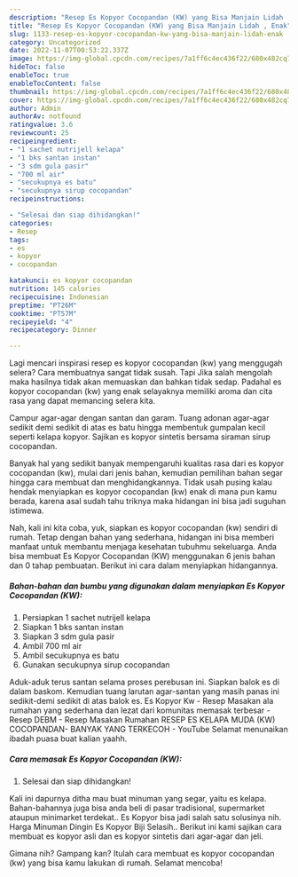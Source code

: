 ```yaml
---
description: "Resep Es Kopyor Cocopandan (KW) yang Bisa Manjain Lidah , Enak"
title: "Resep Es Kopyor Cocopandan (KW) yang Bisa Manjain Lidah , Enak"
slug: 1133-resep-es-kopyor-cocopandan-kw-yang-bisa-manjain-lidah-enak
category: Uncategorized
date: 2022-11-07T00:53:22.337Z
image: https://img-global.cpcdn.com/recipes/7a1ff6c4ec436f22/680x482cq70/es-kopyor-cocopandan-kw-foto-resep-utama.jpg
hideToc: false
enableToc: true
enableTocContent: false
thumbnail: https://img-global.cpcdn.com/recipes/7a1ff6c4ec436f22/680x482cq70/es-kopyor-cocopandan-kw-foto-resep-utama.jpg
cover: https://img-global.cpcdn.com/recipes/7a1ff6c4ec436f22/680x482cq70/es-kopyor-cocopandan-kw-foto-resep-utama.jpg
author: Admin
authorAv: notfound
ratingvalue: 3.6
reviewcount: 25
recipeingredient:
- "1 sachet nutrijell kelapa"
- "1 bks santan instan"
- "3 sdm gula pasir"
- "700 ml air"
- "secukupnya es batu"
- "secukupnya sirup cocopandan"
recipeinstructions:

- "Selesai dan siap dihidangkan!"
categories:
- Resep
tags:
- es
- kopyor
- cocopandan

katakunci: es kopyor cocopandan 
nutrition: 145 calories
recipecuisine: Indonesian
preptime: "PT26M"
cooktime: "PT57M"
recipeyield: "4"
recipecategory: Dinner

---
```



Lagi mencari inspirasi resep es kopyor cocopandan (kw) yang menggugah selera? Cara membuatnya sangat tidak susah. Tapi Jika salah mengolah maka hasilnya tidak akan memuaskan dan bahkan tidak sedap. Padahal es kopyor cocopandan (kw) yang enak selayaknya memiliki aroma dan cita rasa yang dapat memancing selera kita.


Campur agar-agar dengan santan dan garam. Tuang adonan agar-agar sedikit demi sedikit di atas es batu hingga membentuk gumpalan kecil seperti kelapa kopyor. Sajikan es kopyor sintetis bersama siraman sirup cocopandan.

Banyak hal yang sedikit banyak mempengaruhi kualitas rasa dari es kopyor cocopandan (kw), mulai dari jenis bahan, kemudian pemilihan bahan segar hingga cara membuat dan menghidangkannya. Tidak usah pusing kalau hendak menyiapkan es kopyor cocopandan (kw) enak di mana pun kamu berada, karena asal sudah tahu triknya maka hidangan ini bisa jadi suguhan istimewa.


Nah, kali ini kita coba, yuk, siapkan es kopyor cocopandan (kw) sendiri di rumah. Tetap dengan bahan yang sederhana, hidangan ini bisa memberi manfaat untuk membantu menjaga kesehatan tubuhmu sekeluarga. Anda bisa membuat Es Kopyor Cocopandan (KW) menggunakan 6 jenis bahan dan 0 tahap pembuatan. Berikut ini cara dalam menyiapkan hidangannya.

<!--inarticleads1-->

##### Bahan-bahan dan bumbu yang digunakan dalam menyiapkan Es Kopyor Cocopandan (KW):

1. Persiapkan 1 sachet nutrijell kelapa
1. Siapkan 1 bks santan instan
1. Siapkan 3 sdm gula pasir
1. Ambil 700 ml air
1. Ambil secukupnya es batu
1. Gunakan secukupnya sirup cocopandan


Aduk-aduk terus santan selama proses perebusan ini. Siapkan balok es di dalam baskom. Kemudian tuang larutan agar-santan yang masih panas ini sedikit-demi sedikit di atas balok es. Es Kopyor Kw - Resep Masakan ala rumahan yang sederhana dan lezat dari komunitas memasak terbesar - Resep DEBM - Resep Masakan Rumahan RESEP ES KELAPA MUDA (KW) COCOPANDAN- BANYAK YANG TERKECOH - YouTube Selamat menunaikan ibadah puasa buat kalian yaahh. 

<!--inarticleads2-->

##### Cara memasak Es Kopyor Cocopandan (KW):


1. Selesai dan siap dihidangkan!

Kali ini dapurnya ditha mau buat minuman yang segar, yaitu es kelapa. Bahan-bahannya juga bisa anda beli di pasar tradisional, supermarket ataupun minimarket terdekat.. Es Kopyor bisa jadi salah satu solusinya nih. Harga Minuman Dingin Es Kopyor Biji Selasih.. Berikut ini kami sajikan cara membuat es kopyor asli dan es kopyor sintetis dari agar-agar dan jeli. 

Gimana nih? Gampang kan? Itulah cara membuat es kopyor cocopandan (kw) yang bisa kamu lakukan di rumah. Selamat mencoba!
